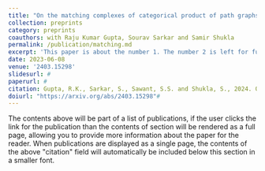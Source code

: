 ```yaml
---
title: "On the matching complexes of categorical product of path graphs"
collection: preprints
category: preprints
coauthors: with Raju Kumar Gupta, Sourav Sarkar and Samir Shukla
permalink: /publication/matching.md
excerpt: 'This paper is about the number 1. The number 2 is left for future work.'
date: 2023-06-08
venue: '2403.15298'
slidesurl: #
paperurl: #
citation: Gupta, R.K., Sarkar, S., Sawant, S.S. and Shukla, S., 2024. On the matching complexes of categorical product of path graphs. arXiv preprint arXiv:2403.15298."
doiurl: "https://arxiv.org/abs/2403.15298"#
---
```


The contents above will be part of a list of publications, if the user clicks the link for the publication than the contents of section will be rendered as a full page, allowing you to provide more information about the paper for the reader. When publications are displayed as a single page, the contents of the above "citation" field will automatically be included below this section in a smaller font.
